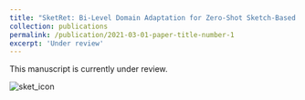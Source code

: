 ```yaml
---
title: "SketRet: Bi-Level Domain Adaptation for Zero-Shot Sketch-Based Image Retrieval"
collection: publications
permalink: /publication/2021-03-01-paper-title-number-1
excerpt: 'Under review'
---
```


This manuscript is currently under review.

![sket_icon](https://user-images.githubusercontent.com/32021556/136278855-80060785-98f9-4d2d-8ef8-b953a6e32f34.png)
